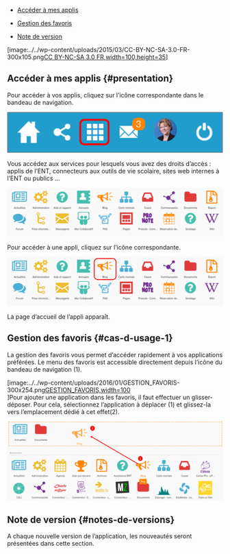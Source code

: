 -   [Accéder à mes applis](index.html?iframe=true#presentation)

-   [Gestion des favoris](index.html?iframe=true#cas-d-usage-1)

-   [Note de version](index.html?iframe=true#notes-de-versions)

[image:../../wp-content/uploads/2015/03/CC-BY-NC-SA-3.0-FR-300x105.png[CC
BY-NC-SA 3.0
FR,width=100,height=35](http://creativecommons.org/licenses/by-nc-sa/3.0/fr/)]

Accéder à mes applis {#presentation}
--------------------

Pour accéder à vos applis, cliquez sur l’icône correspondante dans le
bandeau de navigation.

![a1](../../wp-content/uploads/2015/06/a16.png)

Vous accédez aux services pour lesquels vous avez des droits d’accès :
applis de l’ENT, connecteurs aux outils de vie scolaire, sites web
internes à l’ENT ou publics …

![Mes\_Applis](../../wp-content/uploads/2016/04/Mes_Applis-1024x231.png)

Pour accéder à une appli, cliquez sur l’icône correspondante.

![Mes\_Applis\_2](../../wp-content/uploads/2016/04/Mes_Applis_2-1024x231.png)

La page d’accueil de l’appli apparaît.

Gestion des favoris {#cas-d-usage-1}
-------------------

La gestion des favoris vous permet d’accéder rapidement à vos
applications préférées. Le menu des favoris est accessible directement
depuis l’icône du bandeau de navigation (1).

[image:../../wp-content/uploads/2016/01/GESTION\_FAVORIS-300x254.png[GESTION\_FAVORIS,width=100](../../wp-content/uploads/2016/01/GESTION_FAVORIS.png)\
 ]Pour ajouter une application dans les favoris, il faut effectuer un
glisser-déposer. Pour cela, sélectionnez l’application à déplacer (1) et
glissez-la vers l’emplacement dédié à cet effet(2).

![GESTION\_FAVORIS-2](../../wp-content/uploads/2016/01/GESTION_FAVORIS-2-1024x375.png)

Note de version {#notes-de-versions}
---------------

A chaque nouvelle version de l’application, les nouveautés seront
présentées dans cette section.
